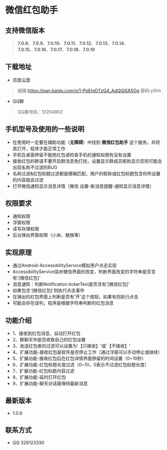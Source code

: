 # 微信红包助手

## 支持微信版本
> **7.0.8**、**7.0.9**、**7.0.10**、**7.0.11**、**7.0.12**、**7.0.13**、**7.0.14**、  
> **7.0.15**、**7.0.16**、**7.0.17**、**7.0.18**、**7.0.19**

## 下载地址
* 百度云盘
> 链接:https://pan.baidu.com/s/1-PpEtqDTzQ4_AdQiQSA5Og  密码:y0hh
* QQ群
> QQ群号码：51204902

## 手机型号及使用的一些说明
* 在使用时一定要在辅助功能（**无障碍**）中找到 **微信红包助手** 这个服务，并将其打开，程序才能正常工作
* 手机在桌面停留不能抢红包请检查手机的通知权限有没有设置
* 接收红包的群请不要开启群消息免打扰，设置显示群成员昵称显示否则可能会出现名称不过滤的BUG
* 名称过滤&红包标题过滤都是模糊匹配，用户的昵称或红包标题包含你所设置的内容就会过滤
* 打开微信通知显示消息详情（微信 设置-新消息提醒-通知显示消息详情）

## 权限要求
* 通知权限
* 浮窗权限
* 读写存储权限
* 后台弹出界面权限（小米、魅族等）

## 实现原理
* 通过Android-AccessibilityService模拟用户点击实现
* AccessibilityService监听微信界面的改变，判断界面改变的字符串是否含有'[微信红包]'
* 消息通知：判断Notification.tickerText是否含有'[微信红包]'
* 如果包含'[微信红包]'则执行点击事件
* 在弹出的红包界面上判断是否有'开'这个按钮，如果有则执行点击
* 可能会存在误判，程序是根据字符串判断的红包消息

## 功能介绍
* 1、接收到红包消息，自动打开红包
* 2、群聊天中是否收取自己的红包设置
* 3、发送红包者的过滤可以设置为'【只接收】'或'【不接收】'
* 4、扩展功能-接收红包是软件是否停止工作（通过浮窗可以手动停止或继续）
* 5、扩展功能-接收红包后在红包详情界面停留的时间设置（0~10秒）
* 6、扩展功能-红包标题长度过滤（0~10，0表示不过滤红包标题长度）
* 7、扩展功能-红包标题内容过滤
* 8、扩展功能-延时打开红包
* 9、扩展功能-聊天对话窗保持最新消息

## 最新版本
* 1.0.9

## 联系方式
* QQ 329123330